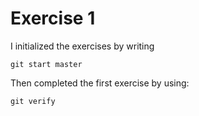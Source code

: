 # Exercise 1

 I initialized the exercises by writing
 
 `git start master`

 Then completed the first exercise by using:
 
 `git verify`